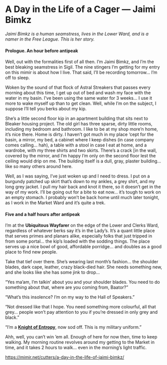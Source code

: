 # **A Day in the Life of a Cager** — **Jaimi Bimkz**

_Jaimi Bimkz is a human seamstress, lives in the Lower Ward, and is a namer in the Free League. This is her story._

#### **Prologue. An hour before antipeak**

Well, out with the formalities first of all then. I’m Jaimi Bimkz, and I’m the best bleaking seamstress in Sigil. The nine stingers I’m getting for my entry on this mimir is about how I live. That said, I’ll be recording tomorrow… I’m off to sleep.

Woken by the sound of that flock of Astral Streakers that passes every morning about this time, I get up out of bed and wash my face with the water in my basin. I’ve been using the same water for 3 weeks… I use it more to wake myself up than to get clean. Well, while I’m on the subject, I suppose I’ll tell you berks about my kip.

She’s a little second floor kip in an apartment building that sits next to Bleaker housing project. The old girl has three sparse, dirty little rooms, including my bedroom and bathroom. I like to be at my shop more’n home, it’s nice there. Home is dirty. I haven’t got much in my place ‘cept for the basin, a mirror, my bed, a cabinet where I keep dishes (in case company comes calling… hah), a table with a stool in case I eat at home, and a wardrobe, with my three shirts and two skirts. There’s a crack [in the wall, covered by the mirror, and I’m happy I’m only on the second floor lest the ceiling would drip on me. The building itself is a dull, gray, plaster building… like so many others around here.

Well, as I was saying, I’ve just woken up and I need to dress. I put on a burgundy patched up skirt that’s down to my ankles, a grey shirt, and my long grey jacket. I pull my hair back and knot it there, so it doesn’t get in the way of my work. I’ll be going out for a bite to eat now… it’s tough to work on an empty stomach. I probably won’t be back home until much later tonight, as I work in the Market Ward and it’s quite a trek.


#### **Five and a half hours after antipeak**

I’m at the **Ubiquitous Wayfarer** on the edge of the Lower and Clerks Ward, regardless of whatever berks say it’s in the Lady’s. It’s a quant little place that serves primes and planars alike, especially folks that just tripped in from some portal… the kip’s loaded with the sodding things. The place serves up a nice bowl of good, affordable porridge… and doubles as a good place to find new people.

Take that tief over there. She’s wearing last month’s fashion… the shoulder blades, dark cape, leather, crazy black-died hair. She needs something new, and she looks like she has some jink to drop…

“Yes ma’am, I’m talkin’ about you and your shoulder blades. You need to do something about that, where are you coming from, Baator?”

“What’s this insolence? I’m on my way to the Hall of Speakers.”

“Not dressed like that I hope. You need something more colourful, all that grey… people won’t pay attention to you if you’re dressed in only grey and black.”

“I’m a **[Knight of Entropy](https://mimir.net/cutters/the-knights-of-decay/)**, now sod off. This is my military uniform.”

Ahh, well, you can’t win ’em all. Enough of here for now then, time to keep walking. My morning routine revolves around my getting to the Market in time, and it takes 2 hours to walk… even in the morning’s light traffic.

https://mimir.net/cutters/a-day-in-the-life-of-jaimi-bimkz/

